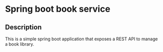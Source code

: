 # Spring boot book service

## Description
This is a simple spring boot application that exposes a REST API to manage a book library.
